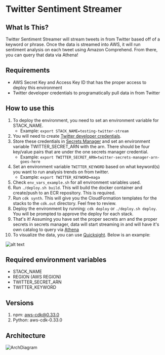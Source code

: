 Twitter Sentiment Streamer 
==============================

What Is This?
-------------

Twitter Sentiment Streamer will stream tweets in from Twitter based off of a keyword or phrase. Once the data is streamed into AWS, it will run sentiment analysis on each tweet using Amazon Comprehend. From there, you can query that data via Athena!

Requirements
------------
- AWS Secret Key and Access Key ID that has the proper access to deploy this environment
- Twitter developer credentials to programatically pull data in from Twitter


How to use this
---------------

1. To deploy the environment, you need to set an environment variable for STACK_NAME. 
    - Example: `export STACK_NAME=testing-twitter-stream`
2. You will need to create [Twitter developer credentials](https://developer.twitter.com/content/developer-twitter/en.html).
3. Store these credentials in [Secrets Manager](https://aws.amazon.com/secrets-manager/) and set an environment variable TWITTER_SECRET_ARN with the arn. There should be four key/value pairs that are under the one secrets manager credential.
    - Example: `export TWITTER_SECRET_ARN=twitter-secrets-manager-arn-goes-here`
4. Set an environment variable `TWITTER_KEYWORD` based on what keyword(s) you want to run analysis trends on from twitter.
    - Example: `export TWITTER_KEYWORD=maga`
5. Check `env_vars_example.sh` for all environment variables used.
6. Run `./deploy.sh build`. This will build the docker container and create/push to an ECR repository. This is required.
7. Run `cdk synth`. This will give you the CloudFormation templates for the stacks to the `cdk.out` directory. Feel free to review.
8. Deploy the environment by running: `cdk deploy` or `./deploy.sh deploy`. You will be prompted to approve the deploy for each stack.
9. That's it! Assuming you have set the proper secrets arn and the proper secrets in secrets manager, data will start streaming in and will have it's own catalog to query via [Athena](https://aws.amazon.com/athena/)
10. To visualize the data, you can use [Quicksight](https://aws.amazon.com/quicksight/). Below is an example:

![alt text](https://twitter-stream-image.s3-us-west-2.amazonaws.com/maga_sentiment.png "#MAGA sentiment")


Required environment variables
------------------------------
- STACK_NAME
- REGION (AWS REGION)
- TWITTER_SECRET_ARN
- TWITTER_KEYWORD

Versions
--------

1. npm: aws-cdk@0.33.0
2. Python: aws-cdk-0.33.0


Architecture
-----------

![ArchDiagram](https://twitter-stream-image.s3-us-west-2.amazonaws.com/twitter_sentiment.png)


